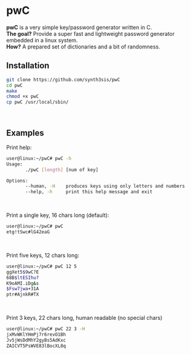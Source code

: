 # pwC

**pwC** is a very simple key/password generator written in C.
<br>
**The goal?** Provide a super fast and lightweight password generator embedded in a linux system.
<br>
**How?** A prepared set of dictionaries and a bit of randomness.
<br>

## Installation

```bash
git clone https://github.com/synth3sis/pwC
cd pwC
make
chmod +x pwC
cp pwC /usr/local/sbin/
```

<br>

## Examples
Print help:
```bash
user@linux:~/pwC# pwC -h
Usage:
       ./pwC [length] [num of key]

Options:
       --human, -H    produces keys using only letters and numbers
       --help, -h     print this help message and exit
```

<br>

Print a single key, 16 chars long (default):

```bash
user@linux:~/pwC# pwC
etg!tSwc#lG42eaG
```

<br>

Print five keys, 12 chars long:

```bash
user@linux:~/pwC# pwC 12 5
ggXet5$9wC?E
68B$ltESIhu?
K9oAMI.iDg&s
$Fsw7jwa+31A
ptr#AjnkR#TX
```
<br>

Print 3 keys, 22 chars long, human readable (no special chars)

```bash
user@linux:~/pwC# pwC 22 3 -H
jxMvWKlYHmPj7r6revO1Bh
Jv5jWsDdMhY2gyBs5AdKxc
ZAICVT5PsWVE83lBocXL8q
```
